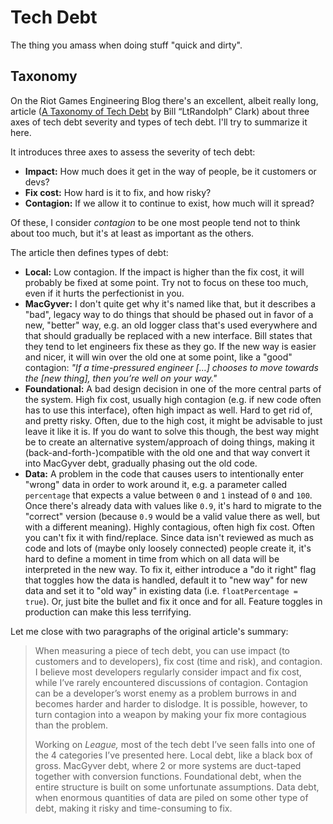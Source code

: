 # Tech Debt

The thing you amass when doing stuff "quick and dirty".

## Taxonomy

On the Riot Games Engineering Blog there's an excellent, albeit really long, article ([A Taxonomy of Tech Debt](https://engineering.riotgames.com/news/taxonomy-tech-debt) by Bill “LtRandolph” Clark) about three axes of tech debt severity and types of tech debt. 
I'll try to summarize it here.

It introduces three axes to assess the severity of tech debt:

* **Impact:** How much does it get in the way of people, be it customers or devs?
* **Fix cost:** How hard is it to fix, and how risky?
* **Contagion:** If we allow it to continue to exist, how much will it spread?

Of these, I consider _contagion_ to be one most people tend not to think about too much, but it's at least as important as the others.

The article then defines types of debt:

* **Local:** 
  Low contagion. 
  If the impact is higher than the fix cost, it will probably be fixed at some point. 
  Try not to focus on these too much, even if it hurts the perfectionist in you.
* **MacGyver:** 
  I don't quite get why it's named like that, but it describes a "bad", legacy way to do things that should be phased out in favor of a new, "better" way, e.g. an old logger class that's used everywhere and that should gradually be replaced with a new interface. 
  Bill states that they tend to let engineers fix these as they go. 
  If the new way is easier and nicer, it will win over the old one at some point, like a "good" contagion: 
  _"If a time-pressured engineer […] chooses to move towards the [new thing], then you’re well on your way."_
* **Foundational:** 
  A bad design decision in one of the more central parts of the system. 
  High fix cost, usually high contagion (e.g. if new code often has to use this interface), often high impact as well. 
  Hard to get rid of, and pretty risky. 
  Often, due to the high cost, it might be advisable to just leave it like it is. 
  If you do want to solve this though, the best way might be to create an alternative system/approach of doing things, making it (back-and-forth-)compatible with the old one and that way convert it into MacGyver debt, gradually phasing out the old code.
* **Data:** 
  A problem in the code that causes users to intentionally enter "wrong" data in order to work around it, e.g. a parameter called `percentage` that expects a value between `0` and `1` instead of `0` and `100`. 
  Once there's already data with values like `0.9`, it's hard to migrate to the "correct" version (because `0.9` would be a valid value there as well, but with a different meaning). 
  Highly contagious, often high fix cost. 
  Often you can't fix it with find/replace. 
  Since data isn't reviewed as much as code and lots of (maybe only loosely connected) people create it, it's hard to define a moment in time from which on all data will be interpreted in the new way. 
  To fix it, either introduce a "do it right" flag that toggles how the data is handled, default it to "new way" for new data and set it to "old way" in existing data (i.e. `floatPercentage = true`). 
  Or, just bite the bullet and fix it once and for all. 
  Feature toggles in production can make this less terrifying.

Let me close with two paragraphs of the original article's summary:

> When measuring a piece of tech debt, you can use impact (to customers and to developers), fix cost (time and risk), and contagion. 
> I believe most developers regularly consider impact and fix cost, while I’ve rarely encountered discussions of contagion. 
> Contagion can be a developer’s worst enemy as a problem burrows in and becomes harder and harder to dislodge. 
> It is possible, however, to turn contagion into a weapon by making your fix more contagious than the problem.
>
> Working on _League,_ most of the tech debt I’ve seen falls into one of the 4 categories I’ve presented here. 
> Local debt, like a black box of gross. 
> MacGyver debt, where 2 or more systems are duct-taped together with conversion functions. 
> Foundational debt, when the entire structure is built on some unfortunate assumptions. 
> Data debt, when enormous quantities of data are piled on some other type of debt, making it risky and time-consuming to fix.
